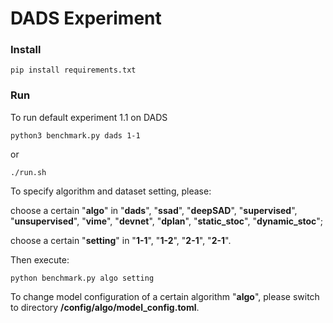 # DADS Experiment

### Install
``` shell
pip install requirements.txt
```

### Run
To run default experiment 1.1 on DADS
``` shell
python3 benchmark.py dads 1-1
```
or
``` shell
./run.sh
```

To specify algorithm and dataset setting, please:

choose a certain "**algo**" in 
"**dads**", "**ssad**", "**deepSAD**", "**supervised**", "**unsupervised**", "**vime**", "**devnet**", "**dplan**", 
"**static_stoc**", "**dynamic_stoc**";

choose a certain "**setting**" in "**1-1**", "**1-2**", "**2-1**", "**2-1**".

Then execute: 
``` shell
python benchmark.py algo setting
```


To change model configuration of a certain algorithm "**algo**", please switch to directory **/config/algo/model_config.toml**.